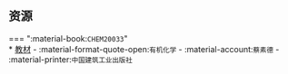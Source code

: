 ## 资源  
=== ":material-book:`CHEM20033`"  
    * [教材](https://api.mir6.com/api/lanzou?url=https://cqu-openlib.lanzout.com/iyaV32951ggf&down=true) - :material-format-quote-open:`有机化学` - :material-account:`蔡素德` - :material-printer:`中国建筑工业出版社`